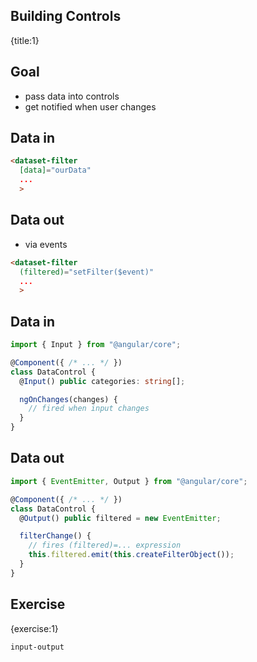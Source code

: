 ## Building Controls
{title:1}

## Goal

- pass data into controls
- get notified when user changes

## Data in

```html
<dataset-filter
  [data]="ourData"
  ...
  >
```

## Data out

- via events

```html
<dataset-filter
  (filtered)="setFilter($event)"
  ...
  >
```

## Data in

```typescript
import { Input } from "@angular/core";

@Component({ /* ... */ })
class DataControl {
  @Input() public categories: string[];

  ngOnChanges(changes) {
    // fired when input changes
  }
}
```

## Data out

```typescript
import { EventEmitter, Output } from "@angular/core";

@Component({ /* ... */ })
class DataControl {
  @Output() public filtered = new EventEmitter;

  filterChange() {
    // fires (filtered)=... expression
    this.filtered.emit(this.createFilterObject());
  }
}
```

## Exercise
{exercise:1}

    input-output

